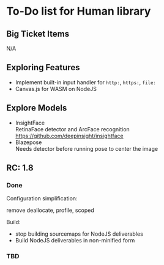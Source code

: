 # To-Do list for Human library

## Big Ticket Items

N/A

## Exploring Features

- Implement built-in input handler for `http:`, `https:`, `file:`
- Canvas.js for WASM on NodeJS

## Explore Models

- InsightFace  
  RetinaFace detector and ArcFace recognition  
  <https://github.com/deepinsight/insightface>  
- Blazepose  
  Needs detector before running pose to center the image

## RC: 1.8

### Done

Configuration simplification:

remove deallocate, profile, scoped

Build:

- stop building sourcemaps for NodeJS deliverables
- Build NodeJS deliverables in non-minified form

### TBD
